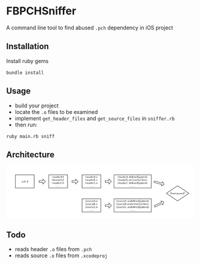 # FBPCHSniffer
A command line tool to find abused `.pch` dependency in iOS project

## Installation

Install ruby gems 

```shell
bundle install
```

## Usage

- build your project
- locate the `.o` files to be examined
- implement `get_header_files` and `get_source_files` in `sniffer.rb`
- then run:
```shell
ruby main.rb sniff
```

## Architecture
![](https://github.com/flybrotherlixiang/FBPCHSniffer/blob/master/docs/FBPCHSniffer.png?raw=true)

## Todo
- reads header `.o` files from `.pch`
- reads source `.o` files from `.xcodeproj`
